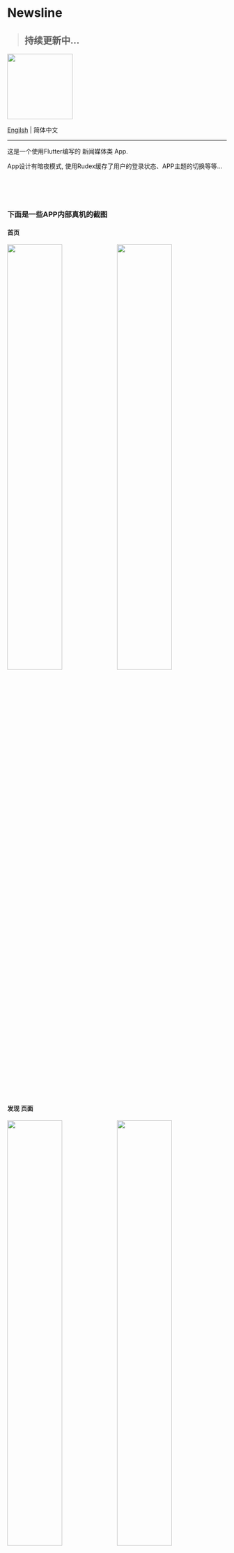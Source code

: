 # Newsline
> ## 持续更新中...

<img width="150" src="https://github.com/18651440358/Newsline/assets/44701892/a01e25b5-468f-4b00-b1b5-0f79d9a540d5" />

[Engilsh](https://github.com/18651440358/Newsline/edit/main/README.md)  |  简体中文

---

这是一个使用Flutter编写的 新闻媒体类 App. 

App设计有暗夜模式, 使用Rudex缓存了用户的登录状态、APP主题的切换等等...
    
<br/><br/><br/>

### 下面是一些APP内部真机的截图

#### 首页
<img width="50%" src="https://github.com/18651440358/Newsline/assets/44701892/a4a9791b-c743-46d6-8fad-3785fd79e2a9"><img width="50%" src="https://github.com/18651440358/Newsline/assets/44701892/b43e0646-1b2b-4ef4-a182-0d7b2254f44e">

#### 发现 页面
<img width="50%" src="https://github.com/18651440358/Newsline/assets/44701892/38a4ec0d-b33a-4239-87ed-090f4be296f9"><img width="50%" src="https://github.com/18651440358/Newsline/assets/44701892/9abeeac6-7821-4376-b44d-80851e7175e2">

#### 书签 页面
<img width="50%" src="https://github.com/18651440358/Newsline/assets/44701892/3016e7e6-737b-4617-9c87-c2ee18e4dc04"><img width="50%" src="https://github.com/18651440358/Newsline/assets/44701892/58657f31-05c4-4068-9cd4-e5dd3d2de36a">

#### 我的 页面
<img width="50%" src="https://github.com/18651440358/Newsline/assets/44701892/946772e4-a4fc-49e2-ba4e-cc4e3d4c8575"><img width="50%" src="https://github.com/18651440358/Newsline/assets/44701892/27486d38-034e-4ecb-8835-fd153d812af7">

<br/><br/>

### 如果您想联系我
邮箱: 2657487207@qq.com

微信: rabbitdoomsday

twitter: @Rabbit_Volcano

QQ: 2657487207
